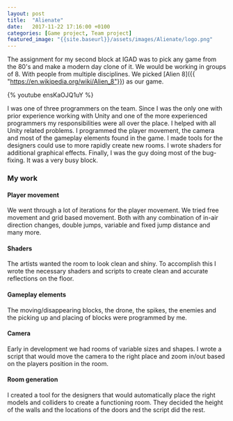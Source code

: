 ```yaml
---
layout: post
title:  "Alienate"
date:   2017-11-22 17:16:00 +0100
categories: [Game project, Team project]
featured_image: "{{site.baseurl}}/assets/images/Alienate/logo.png"
---
```


The assignment for my second block at IGAD was to pick any game from the 80's and make a modern day clone of it. We would be working in groups of 8. With people from multiple disciplines. We picked [Alien 8]({{ "https://en.wikipedia.org/wiki/Alien_8"}}) as our game.

<!--more-->

{% youtube ensKaOJQ1uY %}

I was one of three programmers on the team. Since I was the only one with prior experience working with Unity and one of the more experienced programmers my responsibilities were all over the place. I helped with all Unity related problems. I programmed the player movement, the camera and most of the gameplay elements found in the game. I made tools for the designers could use to more rapidly create new rooms. I wrote shaders for additional graphical effects. Finally, I was the guy doing most of the bug-fixing. It was a very busy block.
<h3>My work</h3>
<h4>Player movement</h4>
We went through a lot of iterations for the player movement. We tried free movement and grid based movement. Both with any combination of in-air direction changes, double jumps, variable and fixed jump distance and many more.
<h4>Shaders</h4>
The artists wanted the room to look clean and shiny. To accomplish this I wrote the necessary shaders and scripts to create clean and accurate reflections on the floor.
<h4>Gameplay elements</h4>
The moving/disappearing blocks, the drone, the spikes, the enemies and the picking up and placing of blocks were programmed by me.
<h4>Camera</h4>
Early in development we had rooms of variable sizes and shapes. I wrote a script that would move the camera to the right place and zoom in/out based on the players position in the room.
<h4>Room generation</h4>
I created a tool for the designers that would automatically place the right models and colliders to create a functioning room. They decided the height of the walls and the locations of the doors and the script did the rest.
